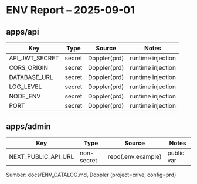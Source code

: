 # ENV Report – 2025-09-01

## apps/api

| Key | Type | Source | Notes |
|-----|------|--------|-------|
| API_JWT_SECRET | secret | Doppler(prd) | runtime injection |
| CORS_ORIGIN | secret | Doppler(prd) | runtime injection |
| DATABASE_URL | secret | Doppler(prd) | runtime injection |
| LOG_LEVEL | secret | Doppler(prd) | runtime injection |
| NODE_ENV | secret | Doppler(prd) | runtime injection |
| PORT | secret | Doppler(prd) | runtime injection |

## apps/admin

| Key | Type | Source | Notes |
|-----|------|--------|-------|
| NEXT_PUBLIC_API_URL | non-secret | repo(.env.example) | public var |

Sumber: docs/ENV_CATALOG.md, Doppler (project=crive, config=prd)
